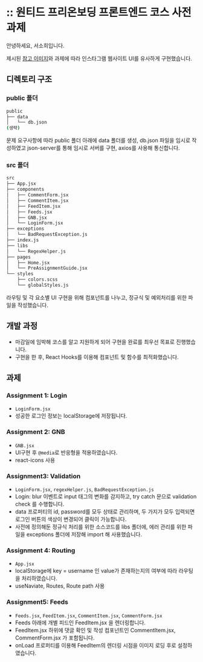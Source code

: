# :: 원티드 프리온보딩 프론트엔드 코스 사전과제

안녕하세요, 서소희입니다.

제시된 [참고 이미지](https://bclef25.notion.site/1ed6d5b2192b45eeb4104a67f6a77250)와 과제에 따라 인스타그램 웹사이트 UI를 유사하게 구현했습니다.

## 디렉토리 구조

### public 폴더

```zsh
public
├── data
│   └── db.json
(생략)
```

문제 요구사항에 따라 public 폴더 아래에 data 폴더를 생성, db.json 파일을 임시로 작성하였고 json-server를 통해 임시로 서버를 구현, axios를 사용해 통신합니다.

### src 폴더

```zsh
src
├── App.jsx
├── components
│   ├── CommentForm.jsx
│   ├── CommentItem.jsx
│   ├── FeedItem.jsx
│   ├── Feeds.jsx
│   ├── GNB.jsx
│   └── LoginForm.jsx
├── exceptions
│   └── BadRequestException.js
├── index.js
├── libs
│   └── RegexHelper.js
├── pages
│   ├── Home.jsx
│   └── PreAssignmentGuide.jsx
└── styles
    ├── colors.scss
    └── globalStyles.js
```

라우팅 및 각 요소별 UI 구현을 위해 컴포넌트를 나누고, 정규식 및 예외처리를 위한 파일을 작성했습니다.

## 개발 과정

- 마감일에 임박해 코스를 알고 지원하게 되어 구현을 완료를 최우선 목표로 진행했습니다.
- 구현을 한 후, React Hooks를 이용해 컴포넌트 및 함수를 최적화했습니다.

## 과제

### Assignment 1: Login

- `LoginForm.jsx`
- 성공한 로그인 정보는 localStorage에 저장됩니다.

### Assignment 2: GNB

- `GNB.jsx`
- UI구현 후 `@media`로 반응형을 적용하였습니다.
- react-icons 사용

### Assignment3: Validation

- `LoginForm.jsx`, `regexHelper.js`, `BadRequestException.js`
- Login: blur 이벤트로 input 태그의 변화를 감지하고, try catch 문으로 validation check 를 수행합니다.
- data 프로퍼티의 id, password를 모두 상태로 관리하며, 두 가지가 모두 입력되면 로그인 버튼의 색상이 변경되어 클릭이 가능합니다.
- 사전에 정의해둔 정규식 처리를 위한 소스코드를 libs 폴더에, 에러 관리를 위한 파일을 exceptions 폴더에 저장해 import 해 사용했습니다.

### Assignment 4: Routing

- `App.jsx`
- localStorage에 key = username 인 value가 존재하는지의 여부에 따라 라우팅을 처리하였습니다.
- useNaviate, Routes, Route path 사용

### Assignment5: Feeds

- `Feeds.jsx`, `FeedItem.jsx`, `CommentItem.jsx`, `CommentForm.jsx`
- Feeds 아래에 개별 피드인 FeedItem.jsx 을 렌더링합니다.
- FeedItem.jsx 하위에 댓글 확인 및 작성 컴포넌트인 CommentItem.jsx, CommentForm.jsx 가 포함됩니다.
- onLoad 프로퍼티를 이용해 FeedItem의 렌더링 시점을 이미지 로딩 후로 설정하였습니다.
